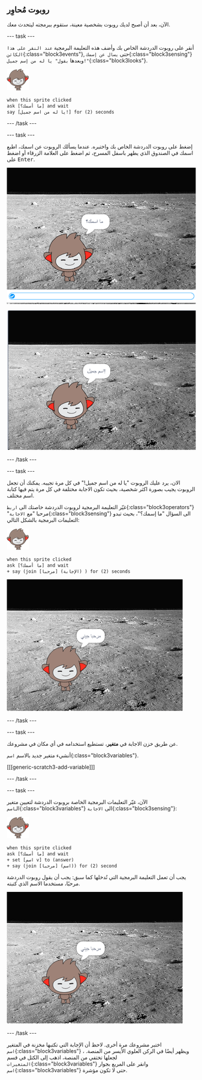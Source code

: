 ## روبوت مُحاوِر

الآن، بعد أن أصبح لديك روبوت بشخصية معينة، ستقوم ببرمجته ليتحدث معك.

--- task ---

أنقر على روبوت الدردشة الخاص بك وأضف هذه التعليمة البرمجية `عند النقر على هذا الكائن`{:class="block3events"}, حتى `يسال عن إسمك`{:class="block3sensing"} وبعدها `بقول" يا له من إسم جميل!"`{:class="block3looks"}.

![كائن نانو](images/nano-sprite.png)

```blocks3
when this sprite clicked
ask [ما أسمك؟] and wait
say [يا له من اسم جميل!] for (2) seconds
```

--- /task ---

--- task ---

إضغط على روبوت الدردشة الخاص بك واختبره. عندما يسألك الروبوت عن اسمك، اطبع اسمك في الصندوق الذي يطهر باسفل المسرح، ثم اضغط على العلامة الزرقاء أو اضغط على <kbd>Enter</kbd>.

![اختبار استجابة الروبوت](images/chatbot-ask-test1.png)

![اختبار استجابة الروبوت](images/chatbot-ask-test2.png)

--- /task ---

--- task ---

الان، يرد عليك الروبوت "يا له من اسم جميل!" في كل مرة تجيبه. يمكنك أن تجعل الروبوت يجيب بصورة اكثر شخصية، بحيث تكون الاجابة مختلفة في كل مرة يتم فيها كتابة اسم مختلف.

غيّر التعليمة البرمجية لروبوت الدردشة خاصتك الى `اربط`{:class="block3operators"} "مرحبا "مع `الاجابة`{:class="block3sensing"} الى السؤال "ما إسمك؟"، بحيث تبدو التعليمات البرمجية بالشكل التالي:

![كائن نانو](images/nano-sprite.png)

```blocks3
when this sprite clicked
ask [ما أسمك؟] and wait
+ say (join [مرحبا] (الإجابة) ) for (2) seconds
```

![اختبار رد شخصي](images/chatbot-answer-test.png)

--- /task ---

--- task ---

عن طريق خزن الاجابة في **متغير**، تستطيع استخدامه في أي مكان في مشروعك.

أنشيء متغير جديد بالاسم `اسم`{:class="block3variables"}.

[[[generic-scratch3-add-variable]]]

--- /task ---

--- task ---

الآن، غيّر التعليمات البرمجية الخاصة بروبوت الدردشة لتعيين متغير الـ`اسم`{:class="block3variables"} الى `الاجابة`{:class="block3sensing"}:

![كائن نانو](images/nano-sprite.png)

```blocks3
when this sprite clicked
ask [ما أسمك؟] and wait
+ set [اسم v] to (answer)
+ say (join [مرحبا] (اسم)) for (2) second
```

يجب أن تعمل التعليمة البرمجية التي تُدخلها كما سبق: يجب أن يقول روبوت الدردشة مرحبًا، مستخدما الاسم الذي كتبته.

![اختبار رد شخصي](images/chatbot-answer-test.png)

--- /task ---

اختبر مشروعك مرة أخرى. لاحظ أن الإجابة التي تكتبها مخزنة في المتغير `اسم`{:class="block3variables"} ، ويظهر أيضًا في الركن العلوي الأيسر من المنصة. لجعلها تختفي من المنصة، اذهب إلى الكتل في قسم `المتغيرات`{:class="block3variables"} وانقر على المربع بجوار `اسم`{:class="block3variables"} حتى لا تكون مؤشرة.